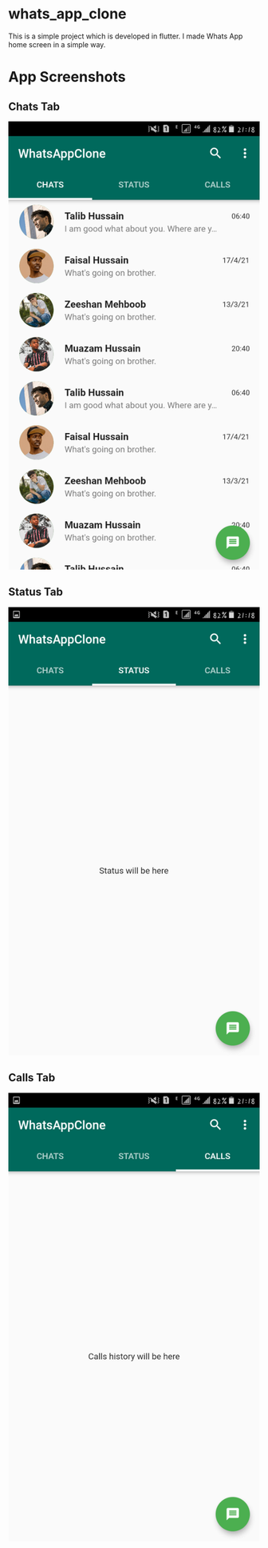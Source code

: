# whats_app_clone

This is a simple project which is developed in flutter. I made Whats App home screen in a simple way.

# App Screenshots

## Chats Tab
![Chats Screen](images/chats.png "Chats Screen")
## Status Tab
![Status Screen](images/status.png "Status Screen")
## Calls Tab
![Calls Screen](images/calls.png "Calls Screen")